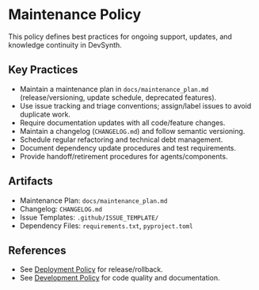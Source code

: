 # Maintenance Policy

This policy defines best practices for ongoing support, updates, and knowledge continuity in DevSynth.

## Key Practices
- Maintain a maintenance plan in `docs/maintenance_plan.md` (release/versioning, update schedule, deprecated features).
- Use issue tracking and triage conventions; assign/label issues to avoid duplicate work.
- Require documentation updates with all code/feature changes.
- Maintain a changelog (`CHANGELOG.md`) and follow semantic versioning.
- Schedule regular refactoring and technical debt management.
- Document dependency update procedures and test requirements.
- Provide handoff/retirement procedures for agents/components.

## Artifacts
- Maintenance Plan: `docs/maintenance_plan.md`
- Changelog: `CHANGELOG.md`
- Issue Templates: `.github/ISSUE_TEMPLATE/`
- Dependency Files: `requirements.txt`, `pyproject.toml`

## References
- See [Deployment Policy](deployment.md) for release/rollback.
- See [Development Policy](development.md) for code quality and documentation.

